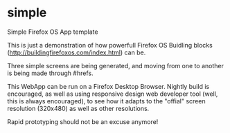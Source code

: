 simple
======

Simple Firefox OS App template

This is just a demonstration of how powerfull Firefox OS Buidling blocks (http://buildingfirefoxos.com/index.html) can be.

Three simple screens are being generated, and moving from one to another is being made through #hrefs.

This WebApp can be run on a Firefox Desktop Browser. Nightly build is encouraged, as well as using responsive design web developer tool (well, this is always encouraged), to see how it adapts to the "offial" screen resolution (320x480) as well as other resolutions.

Rapid prototyping should not be an excuse anymore!


